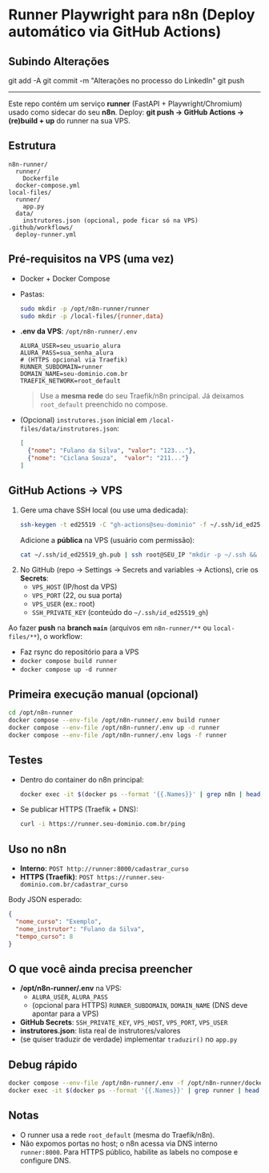 # Runner Playwright para n8n (Deploy automático via GitHub Actions)

## Subindo Alterações
git add -A
git commit -m "Alterações no processo do LinkedIn"
git push

---

Este repo contém um serviço **runner** (FastAPI + Playwright/Chromium) usado como sidecar do seu **n8n**.
Deploy: **git push → GitHub Actions → (re)build + up** do runner na sua VPS.

## Estrutura
```
n8n-runner/
  runner/
    Dockerfile
  docker-compose.yml
local-files/
  runner/
    app.py
  data/
    instrutores.json (opcional, pode ficar só na VPS)
.github/workflows/
  deploy-runner.yml
```

## Pré-requisitos na VPS (uma vez)
- Docker + Docker Compose
- Pastas:
  ```bash
  sudo mkdir -p /opt/n8n-runner/runner
  sudo mkdir -p /local-files/{runner,data}
  ```
- **.env da VPS**: `/opt/n8n-runner/.env`
  ```env
  ALURA_USER=seu_usuario_alura
  ALURA_PASS=sua_senha_alura
  # (HTTPS opcional via Traefik)
  RUNNER_SUBDOMAIN=runner
  DOMAIN_NAME=seu-dominio.com.br
  TRAEFIK_NETWORK=root_default
  ```
  > Use a **mesma rede** do seu Traefik/n8n principal. Já deixamos `root_default` preenchido no compose.

- (Opcional) `instrutores.json` inicial em `/local-files/data/instrutores.json`:
  ```json
  [
    {"nome": "Fulano da Silva", "valor": "123..."},
    {"nome": "Ciclana Souza",  "valor": "211..."}
  ]
  ```

## GitHub Actions → VPS
1. Gere uma chave SSH local (ou use uma dedicada):
   ```bash
   ssh-keygen -t ed25519 -C "gh-actions@seu-dominio" -f ~/.ssh/id_ed25519_gh
   ```
   Adicione a **pública** na VPS (usuário com permissão):
   ```bash
   cat ~/.ssh/id_ed25519_gh.pub | ssh root@SEU_IP "mkdir -p ~/.ssh && cat >> ~/.ssh/authorized_keys && chmod 700 ~/.ssh && chmod 600 ~/.ssh/authorized_keys"
   ```
2. No GitHub (repo → Settings → Secrets and variables → Actions), crie os **Secrets**:
   - `VPS_HOST` (IP/host da VPS)
   - `VPS_PORT` (22, ou sua porta)
   - `VPS_USER` (ex.: root)
   - `SSH_PRIVATE_KEY` (conteúdo do `~/.ssh/id_ed25519_gh`)

Ao fazer **push** na **branch `main`** (arquivos em `n8n-runner/**` ou `local-files/**`), o workflow:
- Faz rsync do repositório para a VPS
- `docker compose build runner`
- `docker compose up -d runner`

## Primeira execução manual (opcional)
```bash
cd /opt/n8n-runner
docker compose --env-file /opt/n8n-runner/.env build runner
docker compose --env-file /opt/n8n-runner/.env up -d runner
docker compose --env-file /opt/n8n-runner/.env logs -f runner
```

## Testes
- Dentro do container do n8n principal:
  ```bash
  docker exec -it $(docker ps --format '{{.Names}}' | grep n8n | head -n1)         sh -lc "apk add --no-cache curl || true; curl -i -m 30 http://runner:8000/ping"
  ```
- Se publicar HTTPS (Traefik + DNS):
  ```bash
  curl -i https://runner.seu-dominio.com.br/ping
  ```

## Uso no n8n
- **Interno**: `POST http://runner:8000/cadastrar_curso`
- **HTTPS (Traefik)**: `POST https://runner.seu-dominio.com.br/cadastrar_curso`

Body JSON esperado:
```json
{
  "nome_curso": "Exemplo",
  "nome_instrutor": "Fulano da Silva",
  "tempo_curso": 8
}
```

## O que você ainda precisa preencher
- **/opt/n8n-runner/.env** na VPS:
  - `ALURA_USER`, `ALURA_PASS`
  - (opcional para HTTPS) `RUNNER_SUBDOMAIN`, `DOMAIN_NAME` (DNS deve apontar para a VPS)
- **GitHub Secrets**: `SSH_PRIVATE_KEY`, `VPS_HOST`, `VPS_PORT`, `VPS_USER`
- **instrutores.json**: lista real de instrutores/valores
- (se quiser traduzir de verdade) implementar `traduzir()` no `app.py`

## Debug rápido
```bash
docker compose --env-file /opt/n8n-runner/.env -f /opt/n8n-runner/docker-compose.yml logs -f runner
docker exec -it $(docker ps --format '{{.Names}}' | grep runner | head -n1) bash
```

## Notas
- O runner usa a rede `root_default` (mesma do Traefik/n8n).
- Não expomos portas no host; o n8n acessa via DNS interno `runner:8000`. Para HTTPS público, habilite as labels no compose e configure DNS.
